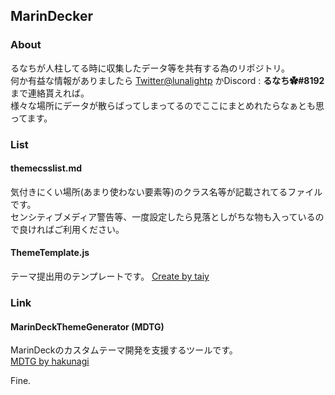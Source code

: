 ## MarinDecker

### About
るなちが人柱してる時に収集したデータ等を共有する為のリポジトリ。  
何か有益な情報がありましたら [Twitter@lunalightp](https://twitter.com/lunalightp) かDiscord : **るなち✿#8192** まで連絡貰えれば。  
様々な場所にデータが散らばってしまってるのでここにまとめれたらなぁとも思ってます。


### List

#### themecsslist.md
気付きにくい場所(あまり使わない要素等)のクラス名等が記載されてるファイルです。  
センシティブメディア警告等、一度設定したら見落としがちな物も入っているので良ければご利用ください。

#### ThemeTemplate.js
テーマ提出用のテンプレートです。
[Create by taiy](https://github.com/taiyme)

### Link

#### MarinDeckThemeGenerator (MDTG)
MarinDeckのカスタムテーマ開発を支援するツールです。  
[MDTG by hakunagi](https://mdtg.sbmr.in/)


Fine.
